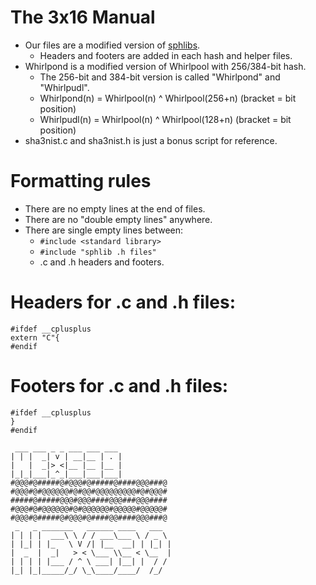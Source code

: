 # The 3x16 Manual
- Our files are a modified version of [sphlibs](http://saphir2.com/sphlib/).
    - Headers and footers are added in each hash and helper files.
- Whirlpond is a modified version of Whirlpool with 256/384-bit hash.
    - The 256-bit and 384-bit version is called "Whirlpond" and "Whirlpudl".
    - Whirlpond(n) = Whirlpool(n) ^ Whirlpool(256+n) (bracket = bit position)
    - Whirlpudl(n) = Whirlpool(n) ^ Whirlpool(128+n) (bracket = bit position)
- sha3nist.c and sha3nist.h is just a bonus script for reference.

# Formatting rules
- There are no empty lines at the end of files.
- There are no "double empty lines" anywhere.
- There are single empty lines between:
    - `#include <standard library>`
    - `#include "sphlib .h files"`
    - .c and .h headers and footers.

# Headers for .c and .h files:
```
#ifdef __cplusplus
extern "C"{
#endif
```

# Footers for .c and .h files:
```
#ifdef __cplusplus
}
#endif
```


```
 ___ ___ _ _ ___ ___ ___ 
| | |  _| v | __|__ | . |
|   |  _|> <|__ |__ |__ |
|_|_|___|_^_|___|___|___|
#@@@#@#####@#@@@#@#####@####@@@###@
#@@@#@#@@@@@@#@#@@#@@@@@@@@@#@#@@@#
#####@#####@@@#@@@####@@@###@@@####
#@@@#@#@@@@@@#@#@@@@@@#@@@@@#@@@@@#
#@@@#@#####@#@@@#@####@@####@@@###@
 _   _ _______   ______ ____   ___  
| | | |  ___\ \ / / ___\___ \ / _ \ 
| |_| | |_   \ V /| |__  __| | |_| |
|  _  |  _|   > < \___ \\__ < \__  |
| | | | |___ / ^ \ ___| |__| |  / / 
|_| |_|_____/_/ \_\____/____/  /_/  
```
